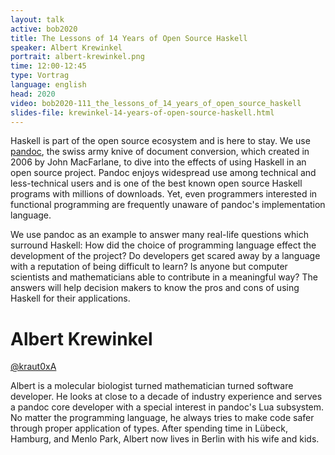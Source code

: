 ```yaml
---
layout: talk
active: bob2020
title: The Lessons of 14 Years of Open Source Haskell
speaker: Albert Krewinkel
portrait: albert-krewinkel.png
time: 12:00-12:45
type: Vortrag
language: english
head: 2020
video: bob2020-111_the_lessons_of_14_years_of_open_source_haskell
slides-file: krewinkel-14-years-of-open-source-haskell.html
---
```


Haskell is part of the open source ecosystem and is here to stay. We
use [pandoc](https://pandoc.org/), the swiss army knive of document
conversion, which created in 2006 by John MacFarlane, to dive into the
effects of using Haskell in an open source project.  Pandoc enjoys
widespread use among technical and less-technical users and is one of
the best known open source Haskell programs with millions of
downloads. Yet, even programmers interested in functional programming
are frequently unaware of pandoc's implementation language.

We use pandoc as an example to answer many real-life questions which
surround Haskell: How did the choice of programming language effect
the development of the project? Do developers get scared away by a
language with a reputation of being difficult to learn? Is anyone but
computer scientists and mathematicians able to contribute in a
meaningful way? The answers will help decision makers to know the pros
and cons of using Haskell for their applications.

# Albert Krewinkel

[@kraut0xA](http://twitter.com/kraut0xA)

Albert is a molecular biologist turned mathematician turned software
developer. He looks at close to a decade of industry experience and
serves a pandoc core developer with a special interest in pandoc's Lua
subsystem. No matter the programming language, he always tries to make
code safer through proper application of types. After spending time in
Lübeck, Hamburg, and Menlo Park, Albert now lives in Berlin with his
wife and kids.

